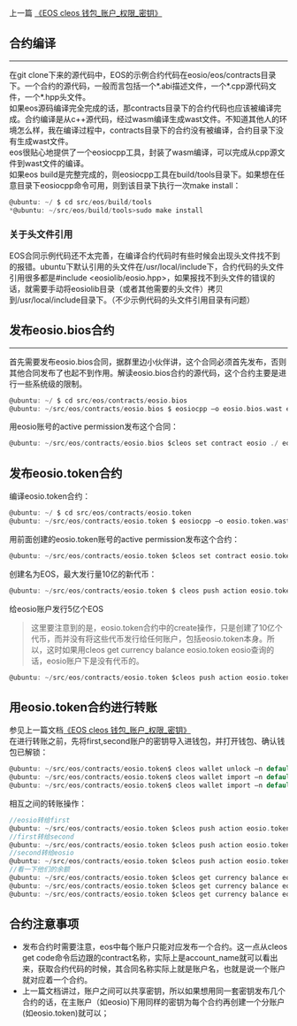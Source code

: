 上一篇 [《EOS cleos 钱包_账户_权限_密钥》](https://github.com/durongzheng/documents/blob/master/EOS%20cleos%20%E9%92%B1%E5%8C%85_%E8%B4%A6%E6%88%B7_%E6%9D%83%E9%99%90_%E5%AF%86%E9%92%A5_%E6%93%8D%E4%BD%9C%E5%91%BD%E4%BB%A4.md)
## 合约编译
----------
在git clone下来的源代码中，EOS的示例合约代码在eosio/eos/contracts目录下。一个合约的源代码，一般而言包括一个*.abi描述文件，一个*.cpp源代码文件，一个*.hpp头文件。<br>
如果eos源码编译完全完成的话，那contracts目录下的合约代码也应该被编译完成。合约编译是从c++源代码，经过wasm编译生成wast文件。不知道其他人的环境怎么样，我在编译过程中，contracts目录下的合约没有被编译，合约目录下没有生成wast文件。<br>
eos很贴心地提供了一个eosiocpp工具，封装了wasm编译，可以完成从cpp源文件到wast文件的编译。<br>
如果eos build是完整完成的，则eosiocpp工具在build/tools目录下。如果想在任意目录下eosiocpp命令可用，则到该目录下执行一次make install：
```c
@ubuntu: ~/ $ cd src/eos/build/tools
*@ubuntu: ~/src/eos/build/tools>sudo make install
```
### 关于头文件引用
EOS合同示例代码还不太完善，在编译合约代码时有些时候会出现头文件找不到的报错。ubuntu下默认引用的头文件在/usr/local/include下，合约代码的头文件引用很多都是#include <eosiolib/eosio.hpp>，如果报找不到头文件的错误的话，就需要手动将eosiolib目录（或者其他需要的头文件）拷贝到/usr/local/include目录下。（不少示例代码的头文件引用目录有问题）
## 发布eosio.bios合约
--------------------
首先需要发布eosio.bios合同，据群里边小伙伴讲，这个合同必须首先发布，否则其他合同发布了也起不到作用。解读eosio.bios合约的源代码，这个合约主要是进行一些系统级的限制。<br>
```c
@ubuntu: ~/ $ cd src/eos/contracts/eosio.bios
@ubuntu: ~/src/eos/contracts/eosio.bios $ eosiocpp –o eosio.bios.wast eosio.bios.cpp
```
用eosio账号的active permission发布这个合同：
```c
@ubuntu: ~/src/eos/contracts/eosio.bios $cleos set contract eosio ./ eosio.bios.wast eosio.bios.abi –p eosio@active
```
## 发布eosio.token合约
编译eosio.token合约：
```c
@ubuntu: ~/ $ cd src/eos/contracts/eosio.token
@ubuntu: ~/src/eos/contracts/eosio.token $ eosiocpp –o eosio.token.wast eosio.token.cpp
```
用前面创建的eosio.token账号的active permission发布这个合约：
```c
@ubuntu: ~/src/eos/contracts/eosio.token $cleos set contract eosio.token ./ eosio.token.wast eosio.token.abi –p eosio.token@active
```
创建名为EOS，最大发行量10亿的新代币：
```c
@ubuntu: ~/src/eos/contracts/eosio.token $ cleos push action eosio.token create '["eosio","1000000000.000 EOS",0,0,0]' -p eosio.token
```
给eosio账户发行5亿个EOS
> 这里要注意到的是，eosio.token合约中的create操作，只是创建了10亿个代币，而并没有将这些代币发行给任何账户，包括eosio.token本身。所以，这时如果用cleos get currency balance eosio.token eosio查询的话，eosio账户下是没有代币的。<br>
```c
@ubuntu: ~/src/eos/contracts/eosio.token $cleos push action eosio.token issue '["first","500000000 EOS","first issue"]' -p eosio.token
```
## 用eosio.token合约进行转账
参见上一篇文档[《EOS cleos 钱包_账户_权限_密钥》](https://github.com/durongzheng/documents/blob/master/EOS%20cleos%20%E9%92%B1%E5%8C%85_%E8%B4%A6%E6%88%B7_%E6%9D%83%E9%99%90_%E5%AF%86%E9%92%A5_%E6%93%8D%E4%BD%9C%E5%91%BD%E4%BB%A4.md)<br>
在进行转账之前，先将first,second账户的密钥导入进钱包，并打开钱包、确认钱包已解锁：
```c
@ubuntu: ~/src/eos/contracts/eosio.token$ cleos wallet unlock –n default –-password PW5K8VKeMvc1irxsjpkY3GsaNWNDHhidWrNrWjXZe2RibSujN3xNp
@ubuntu: ~/src/eos/contracts/eosio.token$ cleos wallet import –n default 5JCKpi97Euq3UQ2aW4XFtofHMEGnzkAmsbhrZJbdnUXANQR6ACS
@ubuntu: ~/src/eos/contracts/eosio.token$ cleos wallet import –n default 5KPCXXsKT485tZpkmmNZNHfobBCzYufJ8EqFt156Zi5c69kCc8N
```
相互之间的转账操作：
```c
//eosio转给first
@ubuntu: ~/src/eos/contracts/eosio.token $cleos push action eosio.token transfer '["eosio","first","10000 EOS","fee"]' -p eosio
//first转给second
@ubuntu: ~/src/eos/contracts/eosio.token $cleos push action eosio.token transfer '["first","second","1000 EOS","fee"]' -p first
//second转给eosio
@ubuntu: ~/src/eos/contracts/eosio.token $cleos push action eosio.token transfer '["second","eosio","50 EOS","fee"]' -p second
//看一下他们的余额
@ubuntu: ~/src/eos/contracts/eosio.token $cleos get currency balance eosio.token eosio EOS
@ubuntu: ~/src/eos/contracts/eosio.token $cleos get currency balance eosio.token first EOS
@ubuntu: ~/src/eos/contracts/eosio.token $cleos get currency balance eosio.token second EOS
```
## 合约注意事项
* 发布合约时需要注意，eos中每个账户只能对应发布一个合约。这一点从cleos get code命令后边跟的contract名称，实际上是account_name就可以看出来，获取合约代码的时候，其合同名称实际上就是账户名，也就是说一个账户就对应着一个合约。<br>
* 上一篇文档讲过，账户之间可以共享密钥，所以如果想用同一套密钥发布几个合约的话，在主账户（如eosio)下用同样的密钥为每个合约再创建一个分账户(如eosio.token)就可以；
